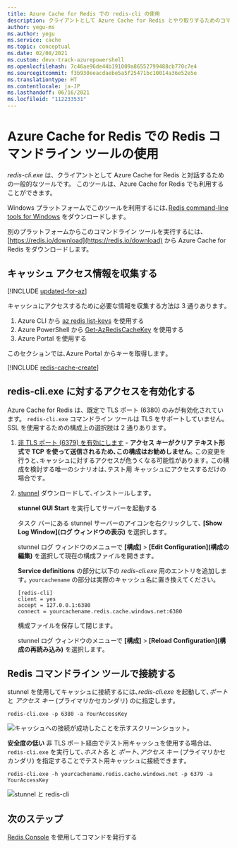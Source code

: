 ```yaml
---
title: Azure Cache for Redis での redis-cli の使用
description: クライアントとして Azure Cache for Redis とやり取りするためのコマンドライン ツールとして *redis-cli.exe* を使用する方法について説明します。
author: yegu-ms
ms.author: yegu
ms.service: cache
ms.topic: conceptual
ms.date: 02/08/2021
ms.custom: devx-track-azurepowershell
ms.openlocfilehash: 7c46ae96de44b191009a86552799488cb770c7e4
ms.sourcegitcommit: f3b930eeacdaebe5a5f25471bc10014a36e52e5e
ms.translationtype: HT
ms.contentlocale: ja-JP
ms.lasthandoff: 06/16/2021
ms.locfileid: "112233531"
---
```

# <a name="use-the-redis-command-line-tool-with-azure-cache-for-redis"></a>Azure Cache for Redis での Redis コマンドライン ツールの使用

*redis-cli.exe* は、クライアントとして Azure Cache for Redis と対話するための一般的なツールです。 このツールは、Azure Cache for Redis でも利用することができます。

Windows プラットフォームでこのツールを利用するには､[Redis command-line tools for Windows](https://github.com/MSOpenTech/redis/releases/) をダウンロードします｡ 

別のプラットフォームからこのコマンドライン ツールを実行するには、[https://redis.io/download](https://redis.io/download) から Azure Cache for Redis をダウンロードします。

## <a name="gather-cache-access-information"></a>キャッシュ アクセス情報を収集する

[!INCLUDE [updated-for-az](../../includes/updated-for-az.md)]

キャッシュにアクセスするために必要な情報を収集する方法は 3 通りあります｡

1. Azure CLI から [az redis list-keys](/cli/azure/redis#az_redis_list_keys) を使用する
2. Azure PowerShell から [Get-AzRedisCacheKey](/powershell/module/az.rediscache/Get-AzRedisCacheKey) を使用する
3. Azure Portal を使用する

このセクションでは､Azure Portal からキーを取得します｡

[!INCLUDE [redis-cache-create](../../includes/redis-cache-access-keys.md)]


## <a name="enable-access-for-redis-cliexe"></a>redis-cli.exe に対するアクセスを有効化する

Azure Cache for Redis は、既定で TLS ポート (6380) のみが有効化されています。 `redis-cli.exe` コマンドライン ツールは TLS をサポートしていません｡ SSL を使用するための構成上の選択肢は 2 通りあります｡

1. [非 TLS ポート (6379) を有効にします](cache-configure.md#access-ports) -  **アクセス キーがクリア テキスト形式で TCP を使って送信されるため､この構成はお勧めしません**｡ この変更を行うと､キャッシュに対するアクセスが危うくなる可能性があります｡ この構成を検討する唯一のシナリオは､テスト用 キャッシュにアクセスするだけの場合です｡

2. [stunnel](https://www.stunnel.org/downloads.html) ダウンロードして､インストールします｡

    **stunnel GUI Start** を実行してサーバーを起動する

    タスク バーにある stunnel サーバーのアイコンを右クリックして､ **[Show Log Window]\(ログ ウィンドウの表示\)** を選択します｡

    stunnel ログ ウィンドウのメニューで **[構成]**  >  **[Edit Configuration]\(構成の編集\)** を選択して現在の構成ファイルを開きます｡

    **Service definitions** の部分に以下の *redis-cli.exe* 用のエントリを追加します｡ `yourcachename` の部分は実際のキャッシュ名に置き換えてください｡ 

    ```
    [redis-cli]
    client = yes
    accept = 127.0.0.1:6380
    connect = yourcachename.redis.cache.windows.net:6380
    ```

    構成ファイルを保存して閉じます｡ 
  
    stunnel ログ ウィンドウのメニューで **[構成]**  >  **[Reload Configuration]\(構成の再読み込み\)** を選択します｡


## <a name="connect-using-the-redis-command-line-tool"></a>Redis コマンドライン ツールで接続する

stunnel を使用してキャッシュに接続するには､*redis-cli.exe* を起動して､*ポート* と *アクセス キー* (プライマリかセカンダリ) のに指定します｡

```
redis-cli.exe -p 6380 -a YourAccessKey
```

![キャッシュへの接続が成功したことを示すスクリーンショット。](media/cache-how-to-redis-cli-tool/cache-redis-cli-stunnel.png)

**安全度の低い** 非 TLS ポート経由でテスト用キャッシュを使用する場合は､`redis-cli.exe` を実行して､*ホスト名* と *ポート*､*アクセス キー* (プライマリかセカンダリ) を指定することでテスト用キャッシュに接続できます｡

```
redis-cli.exe -h yourcachename.redis.cache.windows.net -p 6379 -a YourAccessKey
```

![stunnel と redis-cli](media/cache-how-to-redis-cli-tool/cache-redis-cli-non-ssl.png)




## <a name="next-steps"></a>次のステップ

[Redis Console](cache-configure.md#redis-console) を使用してコマンドを発行する
